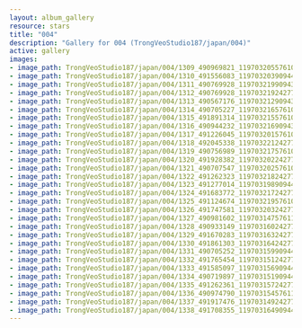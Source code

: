 ```yaml
---
layout: album_gallery
resource: stars
title: "004"
description: "Gallery for 004 (TrongVeoStudio187/japan/004)"
active: gallery
images:
- image_path: TrongVeoStudio187/japan/004/1309_490969821_1197032055761066_3524958130373016015_n.jpg
- image_path: TrongVeoStudio187/japan/004/1310_491556083_1197032039094401_1597190673770871050_n.jpg
- image_path: TrongVeoStudio187/japan/004/1311_490769928_1197032199094385_6392414257635125417_n.jpg
- image_path: TrongVeoStudio187/japan/004/1312_490769928_1197032192427719_4020702460991077994_n.jpg
- image_path: TrongVeoStudio187/japan/004/1313_490567176_1197032129094392_2889887163351339229_n.jpg
- image_path: TrongVeoStudio187/japan/004/1314_490705227_1197032165761055_7560409720414004197_n.jpg
- image_path: TrongVeoStudio187/japan/004/1315_491891314_1197032155761056_7533981563034070685_n.jpg
- image_path: TrongVeoStudio187/japan/004/1316_490944232_1197032169094388_623409331031922146_n.jpg
- image_path: TrongVeoStudio187/japan/004/1317_491226045_1197032015761070_790045307602889683_n.jpg
- image_path: TrongVeoStudio187/japan/004/1318_492045338_1197032212427717_8026142580393613052_n.jpg
- image_path: TrongVeoStudio187/japan/004/1319_490756989_1197032175761054_2295090130395686978_n.jpg
- image_path: TrongVeoStudio187/japan/004/1320_491928382_1197032022427736_8706421672406493496_n.jpg
- image_path: TrongVeoStudio187/japan/004/1321_490707547_1197032025761069_49011720519416248_n.jpg
- image_path: TrongVeoStudio187/japan/004/1322_491262323_1197032182427720_6153629647432091595_n.jpg
- image_path: TrongVeoStudio187/japan/004/1323_491277014_1197031989094406_1890360740433985841_n.jpg
- image_path: TrongVeoStudio187/japan/004/1324_491683772_1197032172427721_4816971465991784128_n.jpg
- image_path: TrongVeoStudio187/japan/004/1325_491124674_1197032195761052_9099854341825917297_n.jpg
- image_path: TrongVeoStudio187/japan/004/1326_491747581_1197032032427735_2770771087074924206_n.jpg
- image_path: TrongVeoStudio187/japan/004/1327_490981602_1197031475761124_8586310138035954368_n.jpg
- image_path: TrongVeoStudio187/japan/004/1328_490933149_1197031602427778_4960725258610879303_n.jpg
- image_path: TrongVeoStudio187/japan/004/1329_491670283_1197031632427775_1358056764583887869_n.jpg
- image_path: TrongVeoStudio187/japan/004/1330_491861303_1197031642427774_1101050413733087418_n.jpg
- image_path: TrongVeoStudio187/japan/004/1331_490705252_1197031599094445_4390659117794884713_n.jpg
- image_path: TrongVeoStudio187/japan/004/1332_491765454_1197031512427787_5919152093829641019_n.jpg
- image_path: TrongVeoStudio187/japan/004/1333_491585097_1197031569094448_6795889088797083516_n.jpg
- image_path: TrongVeoStudio187/japan/004/1334_490719897_1197031519094453_8756958958508742628_n.jpg
- image_path: TrongVeoStudio187/japan/004/1335_491262361_1197031572427781_8872570603107247229_n.jpg
- image_path: TrongVeoStudio187/japan/004/1336_490974790_1197031545761117_3867949173009695791_n.jpg
- image_path: TrongVeoStudio187/japan/004/1337_491917476_1197031492427789_6332056456989641503_n.jpg
- image_path: TrongVeoStudio187/japan/004/1338_491708355_1197031649094440_8896313711424672594_n.jpg
---
```

